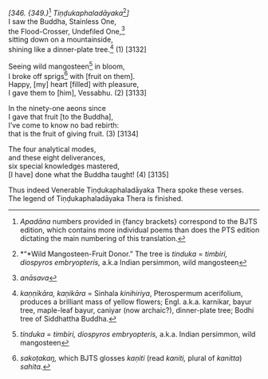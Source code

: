 *\[346. {349.}*[^1] *Tiṇḍukaphaladāyaka*[^2]*\]*  
I saw the Buddha, Stainless One,  
the Flood-Crosser, Undefiled One,[^3]  
sitting down on a mountainside,  
shining like a dinner-plate tree.[^4] (1) \[3132\]

Seeing wild mangosteen[^5] in bloom,  
I broke off sprigs[^6] with \[fruit on them\].  
Happy, \[my\] heart \[filled\] with pleasure,  
I gave them to \[him\], Vessabhu. (2) \[3133\]

In the ninety-one aeons since  
I gave that fruit \[to the Buddha\],  
I’ve come to know no bad rebirth:  
that is the fruit of giving fruit. (3) \[3134\]

The four analytical modes,  
and these eight deliverances,  
six special knowledges mastered,  
\[I have\] done what the Buddha taught! (4) \[3135\]

Thus indeed Venerable Tiṇḍukaphaladāyaka Thera spoke these verses.  
The legend of Tiṇḍukaphaladāyaka Thera is finished.

[^1]: *Apadāna* numbers provided in {fancy brackets} correspond to the BJTS edition, which contains more individual poems than does the PTS edition dictating the main numbering of this translation.

[^2]: *“*Wild Mangosteen-Fruit Donor.” The tree is *tinduka* = *timbiri, diospyros embryopteris,* a.k.a Indian persimmon, wild mangosteen

[^3]: *anāsava*

[^4]: *kaṇṇikāra, kaṇikāra* = Sinhala *kinihiriya*, Pterospermum acerifolium, produces a brilliant mass of yellow flowers; Engl. a.k.a. karnikar, bayur tree, maple-leaf bayur, caniyar (now archaic?), dinner-plate tree; Bodhi tree of Siddhattha Buddha.

[^5]: *tinduka* = *timbiri, diospyros embryopteris,* a.k.a. Indian persimmon, wild mangosteen

[^6]: *sakoṭakaŋ,* which BJTS glosses *kaṇiti* (read *kaniti,* plural of *kanitta*) *sahita.*
